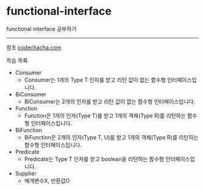 # functional-interface
functional interface 공부하기

---

참조 [codechacha.com](https://codechacha.com/ko)

학습 목록
- Consumer
  - Consumer는 1개의 Type T 인자를 받고 리턴 값이 없는 함수형 인터페이스입니다.
- BiConsumer
  - BiConsumer는 2개의 인자를 받고 리턴 값이 없는 함수형 인터페이스입니다.
- Function
  - Function은 1개의 인자(Type T)를 받고 1개의 객체(Type R)를 리턴하는 함수형 인터페이스입니다.
- BiFunction
  - BiFunction은 2개의 인자(Type T, U)를 받고 1개의 객체(Type R)를 리턴하는 함수형 인터페이스입니다.
- Predicate
  - Predicate는 Type T 인자를 받고 boolean을 리턴하는 함수형 인터페이스입니다.
- Supplier
  - 매개변수X, 반환값O